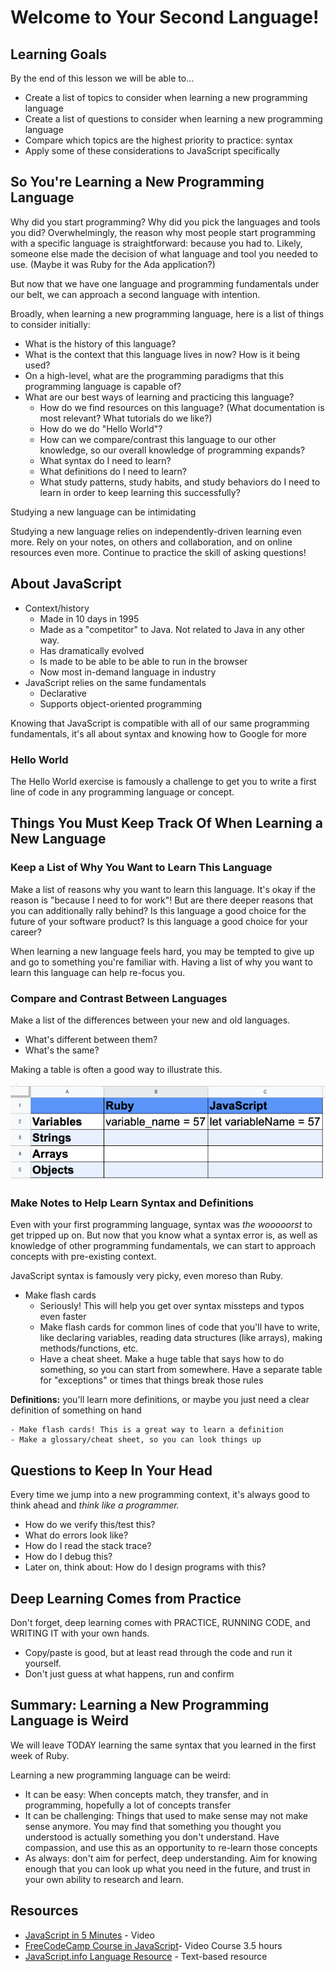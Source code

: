 # Welcome to Your Second Language!

## Learning Goals

By the end of this lesson we will be able to...

- Create a list of topics to consider when learning a new programming language
- Create a list of questions to consider when learning a new programming language
- Compare which topics are the highest priority to practice: syntax
- Apply some of these considerations to JavaScript specifically

## So You're Learning a New Programming Language

Why did you start programming? Why did you pick the languages and tools you did? Overwhelmingly, the reason why most people start programming with a specific language is straightforward: because you had to. Likely, someone else made the decision of what language and tool you needed to use. (Maybe it was Ruby for the Ada application?)

But now that we have one language and programming fundamentals under our belt, we can approach a second language with intention.

Broadly, when learning a new programming language, here is a list of things to consider initially:

- What is the history of this language?
- What is the context that this language lives in now? How is it being used?
- On a high-level, what are the programming paradigms that this programming language is capable of?
- What are our best ways of learning and practicing this language?
    - How do we find resources on this language? (What documentation is most relevant? What tutorials do we like?)
    - How do we do "Hello World"?
    - How can we compare/contrast this language to our other knowledge, so our overall knowledge of programming expands?
    - What syntax do I need to learn?
    - What definitions do I need to learn?
    - What study patterns, study habits, and study behaviors do I need to learn in order to keep learning this successfully?

Studying a new language can be intimidating

Studying a new language relies on independently-driven learning even more. Rely on your notes, on others and collaboration, and on online resources even more. Continue to practice the skill of asking questions!

## About JavaScript

- Context/history
    - Made in 10 days in 1995
    - Made as a "competitor" to Java. Not related to Java in any other way.
    - Has dramatically evolved
    - Is made to be able to be able to run in the browser
    - Now most in-demand language in industry
- JavaScript relies on the same fundamentals
    - Declarative
    - Supports object-oriented programming

Knowing that JavaScript is compatible with all of our same programming fundamentals, it's all about syntax and knowing how to Google for more

### Hello World

The Hello World exercise is famously a challenge to get you to write a first line of code in any programming language or concept.

## Things You Must Keep Track Of When Learning a New Language

### Keep a List of Why You Want to Learn This Language

Make a list of reasons why you want to learn this language. It's okay if the reason is "because I need to for work"! But are there deeper reasons that you can additionally rally behind? Is this language a good choice for the future of your software product? Is this language a good choice for your career?

When learning a new language feels hard, you may be tempted to give up and go to something you're familiar with. Having a list of why you want to learn this language can help re-focus you.

### Compare and Contrast Between Languages

Make a list of the differences between your new and old languages.

- What's different between them?
- What's the same?

Making a table is often a good way to illustrate this.

![JS vs Ruby Chart](images/JsVsRubyChart.png)

### Make Notes to Help Learn Syntax and Definitions

Even with your first programming language, syntax was *the wooooorst* to get tripped up on. But now that you know what a syntax error is, as well as knowledge of other programming fundamentals, we can start to approach concepts with pre-existing context.

JavaScript syntax is famously very picky, even moreso than Ruby.

- Make flash cards
    - Seriously! This will help you get over syntax missteps and typos even faster
    - Make flash cards for common lines of code that you'll have to write, like declaring variables, reading data structures (like arrays), making methods/functions, etc.
    - Have a cheat sheet. Make a huge table that says how to do something, so you can start from somewhere. Have a separate table for "exceptions" or times that things break those rules


**Definitions:** you'll learn more definitions, or maybe you just need a clear definition of something on hand

    - Make flash cards! This is a great way to learn a definition
    - Make a glossary/cheat sheet, so you can look things up

## Questions to Keep In Your Head

Every time we jump into a new programming context, it's always good to think ahead and *think like a programmer.*

- How do we verify this/test this?
- What do errors look like?
- How do I read the stack trace?
- How do I debug this?
- Later on, think about: How do I design programs with this?

## Deep Learning Comes from Practice

Don't forget, deep learning comes with PRACTICE, RUNNING CODE, and WRITING IT with your own hands.

- Copy/paste is good, but at least read through the code and run it yourself.
- Don't just guess at what happens, run and confirm

## Summary: Learning a New Programming Language is Weird

We will leave TODAY learning the same syntax that you learned in the first week of Ruby.

Learning a new programming language can be weird:

- It can be easy: When concepts match, they transfer, and in programming, hopefully a lot of concepts transfer
- It can be challenging: Things that used to make sense may not make sense anymore. You may find that something you thought you understood is actually something you don't understand. Have compassion, and use this as an opportunity to re-learn those concepts
- As always: don't aim for perfect, deep understanding. Aim for knowing enough that you can look up what you need in the future, and trust in your own ability to research and learn.

## Resources

- [JavaScript in 5 Minutes](https://youtu.be/c-I5S_zTwAc) - Video
- [FreeCodeCamp Course in JavaScript](https://youtu.be/PkZNo7MFNFg)- Video Course 3.5 hours
- [JavaScript.info Language Resource](https://javascript.info/) - Text-based resource